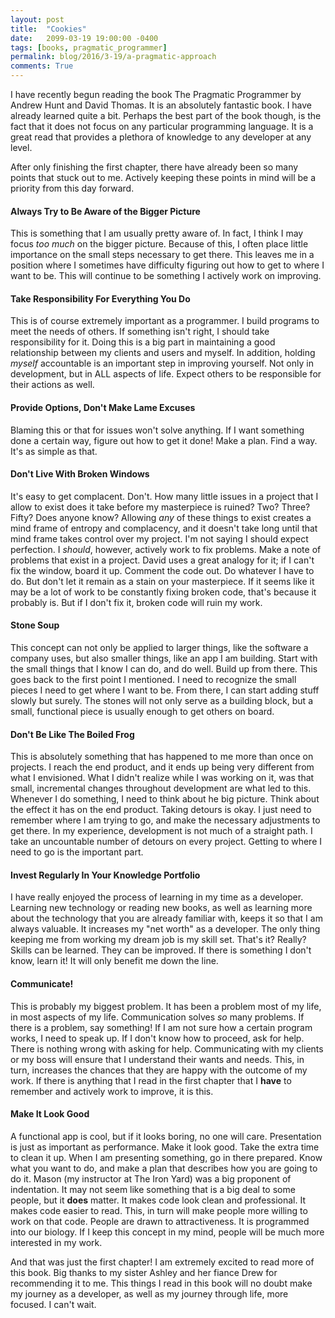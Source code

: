 ```yaml
---
layout: post
title:  "Cookies"
date:   2099-03-19 19:00:00 -0400
tags: [books, pragmatic_programmer]
permalink: blog/2016/3-19/a-pragmatic-approach
comments: True
---
```


I have recently begun reading the book The Pragmatic Programmer by Andrew Hunt and David Thomas. It is an absolutely fantastic book. I have already learned quite a bit. Perhaps the best part of the book though, is the fact that it does not focus on any particular programming language. It is a great read that provides a plethora of knowledge to any developer at any level.

After only finishing the first chapter, there have already been so many points that stuck out to me. Actively keeping these points in mind will be a priority from this day forward.

#### Always Try to Be Aware of the Bigger Picture

This is something that I am usually pretty aware of. In fact, I think I may focus <i>too much</i> on the bigger picture. Because of this, I often place little importance on the small steps necessary to get there. This leaves me in a position where I sometimes have difficulty figuring out how to get to where I want to be. This will continue to be something I actively work on improving.

#### Take Responsibility For Everything You Do

This is of course extremely important as a programmer. I build programs to meet the needs of others. If something isn't right, I should take responsibility for it. Doing this is a big part in maintaining a good relationship between my clients and users and myself. In addition, holding <i>myself</i> accountable is an important step in improving yourself. Not only in development, but in ALL aspects of life. Expect others to be responsible for their actions as well.

#### Provide Options, Don't Make Lame Excuses

Blaming this or that for issues won't solve anything. If I want something done a certain way, figure out how to get it done! Make a plan. Find a way. It's as simple as that.

#### Don't Live With Broken Windows

It's easy to get complacent. Don't. How many little issues in a project that I allow to exist does it take before my masterpiece is ruined? Two? Three? Fifty? Does anyone know? Allowing <i>any</i> of these things to exist creates a mind frame of entropy and complacency, and it doesn't take long until that mind frame takes control over my project. I'm not saying I should expect perfection. I <i>should</i>, however, actively work to fix problems. Make a note of problems that exist in a project. David uses a great analogy for it; if I can't fix the window, board it up. Comment the code out. Do whatever I have to do. But don't let it remain as a stain on your masterpiece. If it seems like it may be a lot of work to be constantly fixing broken code, that's because it probably is. But if I don't fix it, broken code will ruin my work.

#### Stone Soup

This concept can not only be applied to larger things, like the software a company uses, but also smaller things, like an app I am building. Start with the small things that I know I can do, and do well. Build up from there. This goes back to the first point I mentioned. I need to recognize the small pieces I need to get where I want to be. From there, I can start adding stuff slowly but surely. The stones will not only serve as a building block, but a small, functional piece is usually enough to get others on board.

#### Don't Be Like The Boiled Frog

This is absolutely something that has happened to me more than once on projects. I reach the end product, and it ends up being very different from what I envisioned. What I didn't realize while I was working on it, was that small, incremental changes throughout development are what led to this. Whenever I do something, I need to think about he big picture. Think about the effect it has on the end product. Taking detours is okay. I just need to remember where I am trying to go, and make the necessary adjustments to get there.  In my experience, development is not much of a straight path. I take an uncountable number of detours on every project. Getting to where I need to go is the important part.

#### Invest Regularly In Your Knowledge Portfolio

I have really enjoyed the process of learning in my time as a developer.  Learning new technology or reading new books, as well as learning more about the technology that you are already familiar with, keeps it so that I am always valuable. It increases my "net worth" as a developer. The only thing keeping me from working my dream job is my skill set. That's it? Really? Skills can be learned. They can be improved. If there is something I don't know, learn it! It will only benefit me down the line.  

#### Communicate!

This is probably my biggest problem. It has been a problem most of my life, in most aspects of my life. Communication solves <i>so</i> many problems. If there is a problem, say something! If I am not sure how a certain program works, I need to speak up. If I don't know how to proceed, ask for help. There is nothing wrong with asking for help. Communicating with my clients or my boss will ensure that I understand their wants and needs. This, in turn, increases the chances that they are happy with the outcome of my work. If there is anything that I read in the first chapter that I <b>have</b> to remember and actively work to improve, it is this.

#### Make It Look Good

A functional app is cool, but if it looks boring, no one will care. Presentation is just as important as performance. Make it look good. Take the extra time to clean it up. When I am presenting something, go in there prepared. Know what you want to do, and make a plan that describes how you are going to do it. Mason (my instructor at The Iron Yard) was a big proponent of indentation. It may not seem like something that is a big deal to some people, but it <b>does</b> matter. It makes code look clean and professional. It makes code easier to read. This, in turn will make people more willing to work on that code. People are drawn to attractiveness. It is programmed into our biology. If I keep this concept in my mind, people will be much more interested in my work.

And that was just the first chapter! I am extremely excited to read more of this book. Big thanks to my sister Ashley and her fiance Drew for recommending it to me. This things I read in this book will no doubt make my journey as a developer, as well as my journey through life, more focused. I can't wait.
